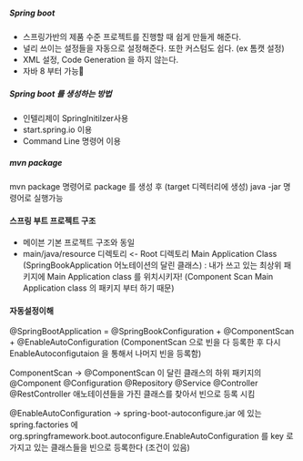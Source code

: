 ##### Spring boot
* 스프링가반의 제품 수준 프로젝트를 진행할 때 쉽게 만들게 해준다.
* 널리 쓰이는 설정들을 자동으로 설정해준다. 또한 커스텀도 쉽다. (ex 톰캣 설정)
* XML 설정, Code Generation 을 하지 않는다.
* 자바 8 부터 가능

##### Spring boot 를 생성하는 방법
* 인텔리제이 SpringInitilzer사용
* start.spring.io 이용
* Command Line 명령어 이용

##### mvn package
mvn package 명령어로  package 를 생성 후 (target 디렉터리에 생성) java -jar  명령어로 실행가능

#### 스프링 부트 프로젝트 구조
* 메이븐 기본 프로젝트 구조와 동일
* main/java/resource 디렉토리 <- Root 디렉토리
Main Application Class (SpringBookApplication 어노테이션의 달린 클래스) : 내가 쓰고 있는 최상위 패키지에 Main Application class 를 위치시키자! (Component Scan Main Application class 의 패키지 부터 하기 때문)

#### 자동설정이해
@SpringBootApplication = @SpringBookConfiguration + @ComponentScan + @EnableAutoConfiguration (ComponentScan 으로 빈을 다 등록한 후 다시 EnableAutoconfigutaion 을 통해서 나머지 빈을 등록함)

ComponentScan -> @ComponentScan 이 달린 클래스의 하위 패키지의 @Component
@Configuration @Repository @Service @Controller @RestController 애노테이션들을 가진 클래스를 찾아서 빈으로 등록 시킴

@EnableAutoConfiguration -> spring-boot-autoconfigure.jar 에 있는  spring.factories 에 org.springframework.boot.autoconfigure.EnableAutoConfiguration 를 key 로 가지고 있는 클래스들을 빈으로 등록한다 (조건이 있음)


